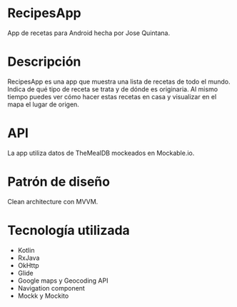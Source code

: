 # RecipesApp
App de recetas para Android hecha por Jose Quintana.

# Descripción
RecipesApp es una app que muestra una lista de recetas de todo el mundo. Indica de qué tipo de receta se trata y de dónde es originaria. 
Al mismo tiempo puedes ver cómo hacer estas recetas en casa y visualizar en el mapa el lugar de origen.

# API
La app utiliza datos de TheMealDB mockeados en Mockable.io.

# Patrón de diseño
Clean architecture con MVVM.

# Tecnología utilizada
- Kotlin
- RxJava
- OkHttp
- Glide
- Google maps y Geocoding API
- Navigation component
- Mockk y Mockito
